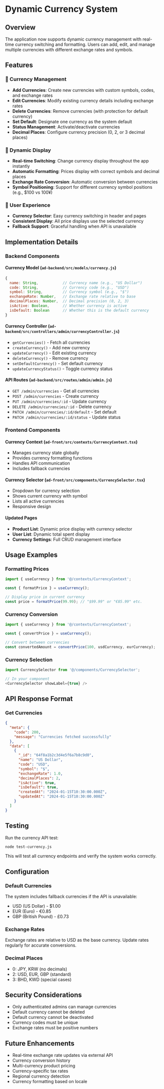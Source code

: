 # Dynamic Currency System

## Overview

The application now supports dynamic currency management with real-time currency switching and formatting. Users can add, edit, and manage multiple currencies with different exchange rates and symbols.

## Features

### 🔧 Currency Management
- **Add Currencies**: Create new currencies with custom symbols, codes, and exchange rates
- **Edit Currencies**: Modify existing currency details including exchange rates
- **Delete Currencies**: Remove currencies (with protection for default currency)
- **Set Default**: Designate one currency as the system default
- **Status Management**: Activate/deactivate currencies
- **Decimal Places**: Configure currency precision (0, 2, or 3 decimal places)

### 💱 Dynamic Display
- **Real-time Switching**: Change currency display throughout the app instantly
- **Automatic Formatting**: Prices display with correct symbols and decimal places
- **Exchange Rate Conversion**: Automatic conversion between currencies
- **Symbol Positioning**: Support for different currency symbol positions (e.g., $100 vs 100¥)

### 🎯 User Experience
- **Currency Selector**: Easy currency switching in header and pages
- **Consistent Display**: All price displays use the selected currency
- **Fallback Support**: Graceful handling when API is unavailable

## Implementation Details

### Backend Components

#### Currency Model (`ad-backend/src/models/currency.js`)
```javascript
{
  name: String,           // Currency name (e.g., "US Dollar")
  code: String,           // Currency code (e.g., "USD")
  symbol: String,         // Currency symbol (e.g., "$")
  exchangeRate: Number,   // Exchange rate relative to base
  decimalPlaces: Number,  // Decimal precision (0, 2, 3)
  isActive: Boolean,      // Whether currency is active
  isDefault: Boolean      // Whether this is the default currency
}
```

#### Currency Controller (`ad-backend/src/controllers/admin/currencyController.js`)
- `getCurrencies()` - Fetch all currencies
- `createCurrency()` - Add new currency
- `updateCurrency()` - Edit existing currency
- `deleteCurrency()` - Remove currency
- `setDefaultCurrency()` - Set default currency
- `updateCurrencyStatus()` - Toggle currency status

#### API Routes (`ad-backend/src/routes/admin/admin.js`)
- `GET /admin/currencies` - Get all currencies
- `POST /admin/currencies` - Create currency
- `PUT /admin/currencies/:id` - Update currency
- `DELETE /admin/currencies/:id` - Delete currency
- `PATCH /admin/currencies/:id/default` - Set default
- `PATCH /admin/currencies/:id/status` - Update status

### Frontend Components

#### Currency Context (`ad-front/src/contexts/CurrencyContext.tsx`)
- Manages currency state globally
- Provides currency formatting functions
- Handles API communication
- Includes fallback currencies

#### Currency Selector (`ad-front/src/components/CurrencySelector.tsx`)
- Dropdown for currency selection
- Shows current currency with symbol
- Lists all active currencies
- Responsive design

#### Updated Pages
- **Product List**: Dynamic price display with currency selector
- **User List**: Dynamic total spent display
- **Currency Settings**: Full CRUD management interface

## Usage Examples

### Formatting Prices
```typescript
import { useCurrency } from '@/contexts/CurrencyContext';

const { formatPrice } = useCurrency();

// Display price in current currency
const price = formatPrice(99.99); // "$99.99" or "€85.99" etc.
```

### Currency Conversion
```typescript
import { useCurrency } from '@/contexts/CurrencyContext';

const { convertPrice } = useCurrency();

// Convert between currencies
const convertedAmount = convertPrice(100, usdCurrency, eurCurrency);
```

### Currency Selection
```typescript
import CurrencySelector from '@/components/CurrencySelector';

// In your component
<CurrencySelector showLabel={true} />
```

## API Response Format

### Get Currencies
```json
{
  "meta": {
    "code": 200,
    "message": "Currencies fetched successfully"
  },
  "data": [
    {
      "_id": "64f8a1b2c3d4e5f6a7b8c9d0",
      "name": "US Dollar",
      "code": "USD",
      "symbol": "$",
      "exchangeRate": 1.0,
      "decimalPlaces": 2,
      "isActive": true,
      "isDefault": true,
      "createdAt": "2024-01-15T10:30:00.000Z",
      "updatedAt": "2024-01-15T10:30:00.000Z"
    }
  ]
}
```

## Testing

Run the currency API test:
```bash
node test-currency.js
```

This will test all currency endpoints and verify the system works correctly.

## Configuration

### Default Currencies
The system includes fallback currencies if the API is unavailable:
- USD (US Dollar) - $1.00
- EUR (Euro) - €0.85
- GBP (British Pound) - £0.73

### Exchange Rates
Exchange rates are relative to USD as the base currency. Update rates regularly for accurate conversions.

### Decimal Places
- 0: JPY, KRW (no decimals)
- 2: USD, EUR, GBP (standard)
- 3: BHD, KWD (special cases)

## Security Considerations

- Only authenticated admins can manage currencies
- Default currency cannot be deleted
- Default currency cannot be deactivated
- Currency codes must be unique
- Exchange rates must be positive numbers

## Future Enhancements

- Real-time exchange rate updates via external API
- Currency conversion history
- Multi-currency product pricing
- Currency-specific tax rates
- Regional currency detection
- Currency formatting based on locale 